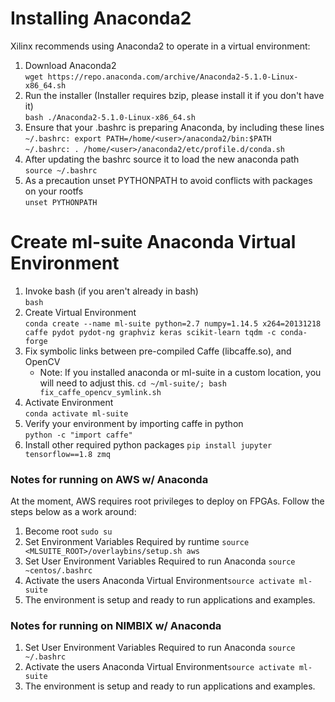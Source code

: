 # Installing Anaconda2
Xilinx recommends using Anaconda2 to operate in a virtual environment:
1.  Download Anaconda2  
`wget https://repo.anaconda.com/archive/Anaconda2-5.1.0-Linux-x86_64.sh`
2.  Run the installer (Installer requires bzip, please install it if you don't have it)  
`bash ./Anaconda2-5.1.0-Linux-x86_64.sh`
3.  Ensure that your .bashrc is preparing Anaconda, by including these lines  
      `~/.bashrc: export PATH=/home/<user>/anaconda2/bin:$PATH`  
      `~/.bashrc: . /home/<user>/anaconda2/etc/profile.d/conda.sh`
4.  After updating the bashrc source it to load the new anaconda path  
`source ~/.bashrc`
5.  As a precaution unset PYTHONPATH to avoid conflicts with packages on your rootfs  
`unset PYTHONPATH`

# Create ml-suite Anaconda Virtual Environment
1.  Invoke bash (if you aren't already in bash)  
`bash`
2.  Create Virtual Environment  
`conda create --name ml-suite python=2.7 numpy=1.14.5 x264=20131218 caffe pydot pydot-ng graphviz keras scikit-learn tqdm -c conda-forge`   
3.  Fix symbolic links between pre-compiled Caffe (libcaffe.so), and OpenCV   
      - Note: If you installed anaconda or ml-suite in a custom location, you will need to adjust this. 
      `cd ~/ml-suite/; bash fix_caffe_opencv_symlink.sh`
4.  Activate Environment   
`conda activate ml-suite`
5.  Verify your environment by importing caffe in python  
`python -c "import caffe"`
6.  Install other required python packages
`pip install jupyter tensorflow==1.8 zmq`

### Notes for running on AWS w/ Anaconda
At the moment, AWS requires root privileges to deploy on FPGAs. Follow the steps below as a work around:
 
1)  Become root `sudo su` 
2)  Set Environment Variables Required by runtime `source <MLSUITE_ROOT>/overlaybins/setup.sh aws`
3)  Set User Environment Variables Required to run Anaconda `source ~centos/.bashrc`
4)  Activate the users Anaconda Virtual Environment`source activate ml-suite` 
5)  The environment is setup and ready to run applications and examples.    

### Notes for running on NIMBIX w/ Anaconda
 
1)  Set User Environment Variables Required to run Anaconda `source ~/.bashrc`
2)  Activate the users Anaconda Virtual Environment`source activate ml-suite` 
3)  The environment is setup and ready to run applications and examples.    
